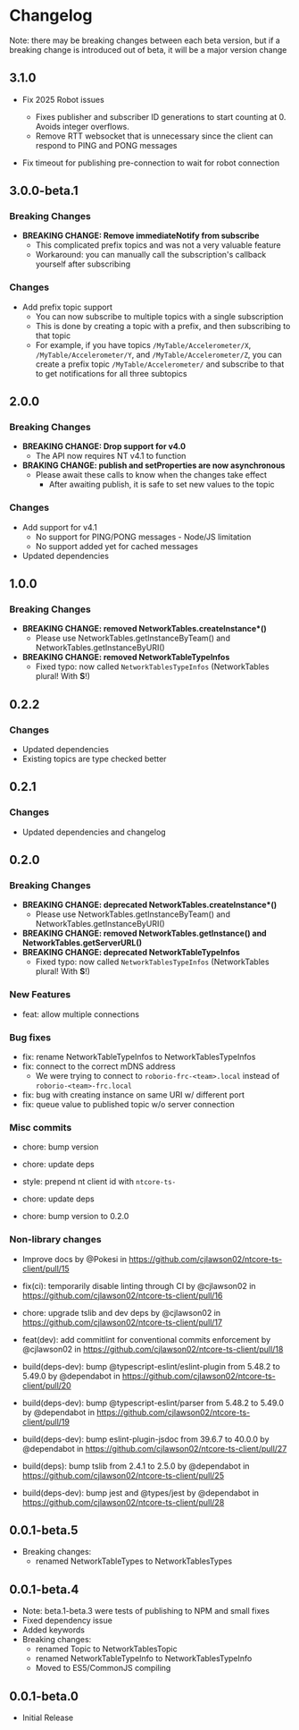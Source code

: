 # Changelog

Note: there may be breaking changes between each beta version, but if a breaking change is introduced out of beta, it will be a major version change

## 3.1.0

- Fix 2025 Robot issues

  - Fixes publisher and subscriber ID generations to start counting at 0. Avoids integer overflows.
  - Remove RTT websocket that is unnecessary since the client can respond to PING and PONG messages

- Fix timeout for publishing pre-connection to wait for robot connection

## 3.0.0-beta.1

### Breaking Changes

- **BREAKING CHANGE: Remove immediateNotify from subscribe**
  - This complicated prefix topics and was not a very valuable feature
  - Workaround: you can manually call the subscription's callback yourself after subscribing

### Changes

- Add prefix topic support
  - You can now subscribe to multiple topics with a single subscription
  - This is done by creating a topic with a prefix, and then subscribing to that topic
  - For example, if you have topics `/MyTable/Accelerometer/X`, `/MyTable/Accelerometer/Y`, and `/MyTable/Accelerometer/Z`, you can create a prefix topic `/MyTable/Accelerometer/` and subscribe to that to get notifications for all three subtopics

## 2.0.0

### Breaking Changes

- **BREAKING CHANGE: Drop support for v4.0**
  - The API now requires NT v4.1 to function
- **BRAKING CHANGE: publish and setProperties are now asynchronous**
  - Please await these calls to know when the changes take effect
    - After awaiting publish, it is safe to set new values to the topic

### Changes

- Add support for v4.1
  - No support for PING/PONG messages - Node/JS limitation
  - No support added yet for cached messages
- Updated dependencies

## 1.0.0

### Breaking Changes

- **BREAKING CHANGE: removed NetworkTables.createInstance\*()**
  - Please use NetworkTables.getInstanceByTeam() and NetworkTables.getInstanceByURI()
- **BREAKING CHANGE: removed NetworkTableTypeInfos**
  - Fixed typo: now called `NetworkTablesTypeInfos` (NetworkTables plural! With **S**!)

## 0.2.2

### Changes

- Updated dependencies
- Existing topics are type checked better

## 0.2.1

### Changes

- Updated dependencies and changelog

## 0.2.0

### Breaking Changes

- **BREAKING CHANGE: deprecated NetworkTables.createInstance\*()**
  - Please use NetworkTables.getInstanceByTeam() and NetworkTables.getInstanceByURI()
- **BREAKING CHANGE: removed NetworkTables.getInstance() and NetworkTables.getServerURL()**
- **BREAKING CHANGE: deprecated NetworkTableTypeInfos**
  - Fixed typo: now called `NetworkTablesTypeInfos` (NetworkTables plural! With **S**!)

### New Features

- feat: allow multiple connections

### Bug fixes

- fix: rename NetworkTableTypeInfos to NetworkTablesTypeInfos
- fix: connect to the correct mDNS address
  - We were trying to connect to `roborio-frc-<team>.local` instead of `roborio-<team>-frc.local`
- fix: bug with creating instance on same URI w/ different port
- fix: queue value to published topic w/o server connection

### Misc commits

- chore: bump version

- chore: update deps
- style: prepend nt client id with `ntcore-ts-`
- chore: update deps
- chore: bump version to 0.2.0

### Non-library changes

- Improve docs by @Pokesi in <https://github.com/cjlawson02/ntcore-ts-client/pull/15>

- fix(ci): temporarily disable linting through CI by @cjlawson02 in <https://github.com/cjlawson02/ntcore-ts-client/pull/16>
- chore: upgrade tslib and dev deps by @cjlawson02 in <https://github.com/cjlawson02/ntcore-ts-client/pull/17>
- feat(dev): add commitlint for conventional commits enforcement by @cjlawson02 in <https://github.com/cjlawson02/ntcore-ts-client/pull/18>
- build(deps-dev): bump @typescript-eslint/eslint-plugin from 5.48.2 to 5.49.0 by @dependabot in <https://github.com/cjlawson02/ntcore-ts-client/pull/20>
- build(deps-dev): bump @typescript-eslint/parser from 5.48.2 to 5.49.0 by @dependabot in <https://github.com/cjlawson02/ntcore-ts-client/pull/19>
- build(deps-dev): bump eslint-plugin-jsdoc from 39.6.7 to 40.0.0 by @dependabot in <https://github.com/cjlawson02/ntcore-ts-client/pull/27>
- build(deps): bump tslib from 2.4.1 to 2.5.0 by @dependabot in <https://github.com/cjlawson02/ntcore-ts-client/pull/25>
- build(deps-dev): bump jest and @types/jest by @dependabot in <https://github.com/cjlawson02/ntcore-ts-client/pull/28>

## 0.0.1-beta.5

- Breaking changes:
  - renamed NetworkTableTypes to NetworkTablesTypes

## 0.0.1-beta.4

- Note: beta.1-beta.3 were tests of publishing to NPM and small fixes
- Fixed dependency issue
- Added keywords
- Breaking changes:
  - renamed Topic to NetworkTablesTopic
  - renamed NetworkTableTypeInfo to NetworkTablesTypeInfo
  - Moved to ES5/CommonJS compiling

## 0.0.1-beta.0

- Initial Release
